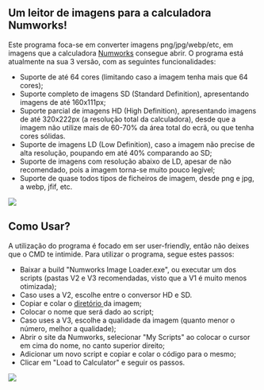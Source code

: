 <h2> Um leitor de imagens para a calculadora Numworks! </h2>

Este programa foca-se em converter imagens png/jpg/webp/etc, em imagens que a calculadora <a href="https://www.numworks.com">Numworks</a> consegue abrir. O programa está atualmente na sua 3 versão, com as seguintes funcionalidades:
- Suporte de até 64 cores (limitando caso a imagem tenha mais que 64 cores);
- Suporte completo de imagens SD (Standard Definition), apresentando imagens de até 160x111px;
- Suporte parcial de imagens HD (High Definition), apresentando imagens de até 320x222px (a resolução total da calculadora), desde que a imagem não utilize mais de 60-70% da área total do ecrã, ou que tenha cores sólidas.
- Suporte de imagens LD (Low Definition), caso a imagem não precise de alta resolução, poupando em até 40% comparando ao SD;
- Suporte de imagens com resolução abaixo de LD, apesar de não recomendado, pois a imagem torna-se muito pouco legível;
- Suporte de quase todos tipos de ficheiros de imagem, desde png e jpg, a webp, jfif, etc.

<img src="https://www.numworks.com/pt/funcionalidades/functions-9cac5f63.jpg">

<h2> Como Usar? </h2>

A utilização do programa é focado em ser user-friendly, então não deixes que o CMD te intimide. Para utilizar o programa, segue estes passos:
- Baixar a build "Numworks Image Loader.exe", ou executar um dos scripts (pastas V2 e V3 recomendadas, visto que a V1 é muito menos otimizada);
- Caso uses a V2, escolhe entre o conversor HD e SD. 
- Copiar e colar o <a href="https://pt.wikipedia.org/wiki/Diretório_(computação)"> diretório </a> da imagem;
- Colocar o nome que será dado ao script;
- Caso uses a V3, escolhe a qualidade da imagem (quanto menor o número, melhor a qualidade);
- Abrir o site da Numworks, selecionar "My Scripts" ao colocar o cursor em cima do nome, no canto superior direito;
- Adicionar um novo script e copiar e colar o código para o mesmo;
- Clicar em "Load to Calculator" e seguir os passos.

<img src= "https://cdn.numworks.com/372bf724.svg">
